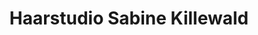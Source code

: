---
title: "Haarstudio Sabine Killewald"
url: /weitersburg/haarstudio-sabine-killewald/
shop: Friseur
---
